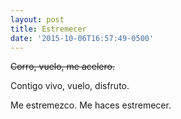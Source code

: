 ```yaml
---
layout: post
title: Estremecer
date: '2015-10-06T16:57:49-0500'
---
```


~~Corro, vuelo, me acelero.~~

Contigo vivo, vuelo, disfruto.

Me estremezco. Me haces estremecer.
